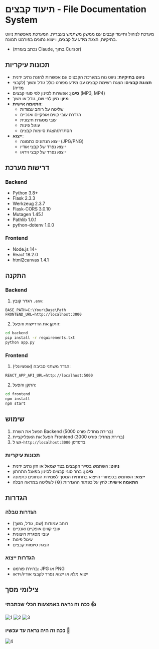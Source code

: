 # תיעוד קבצים - File Documentation System

מערכת לניהול ותיעוד קבצים עם ממשק משתמש בעברית. המערכת מאפשרת ניווט בתיקיות, הצגת מידע על קבצים, וייצוא נתונים בפורמט תמונה.

- (נכתב בעזרת Claude, בתוך Cursor)

## תכונות עיקריות

- **ניווט בתיקיות**: ניווט נוח במערכת הקבצים עם אפשרות להזנת נתיב ידנית
- **תצוגת קבצים**: הצגת רשימת קבצים עם מידע מפורט כולל גודל ומשך (לקבצי מדיה)
- **סינון**: אפשרות לסינון לפי סוגי קבצים (MP3, MP4)
- **מיון**: מיון לפי שם, גודל או משך
- **התאמה אישית**: 
  - שליטה על רוחב עמודות
  - הגדרת עובי קווים אופקיים ואנכיים
  - עובי מסגרת חיצונית
  - עיגול פינות
  - הסתרת/הצגת סיומות קבצים
- **ייצוא**: 
  - ייצוא הנתונים כתמונה (JPG/PNG)
  - ייצוא נפרד של קבצי אודיו
  - ייצוא נפרד של קבצי וידאו

## דרישות מערכת

### Backend
- Python 3.8+
- Flask 2.3.3
- Werkzeug 2.3.7
- Flask-CORS 3.0.10
- Mutagen 1.45.1
- Pathlib 1.0.1
- python-dotenv 1.0.0

### Frontend
- Node.js 14+
- React 18.2.0
- html2canvas 1.4.1

## התקנה

### Backend

1. הגדר קובץ `.env`:
```env
BASE_PATH=C:\Your\Base\Path
FRONTEND_URL=http://localhost:3000
```

2. התקן את הדרישות והפעל:
```bash
cd backend
pip install -r requirements.txt
python app.py
```

### Frontend

1. הגדר משתני סביבה (אופציונלי):
```env
REACT_APP_API_URL=http://localhost:5000
```

2. התקן והפעל:
```bash
cd frontend
npm install
npm start
```

## שימוש

1. הפעל את השרת Backend (ברירת מחדל: פורט 5000)
2. הפעל את האפליקציית Frontend (ברירת מחדל: פורט 3000)
3. גש ל-`http://localhost:3000` בדפדפן

### תכונות עיקריות

- **ניווט**: השתמש בסייר הקבצים בצד שמאל או הזן נתיב ידנית
- **סינון**: בחר סוגי קבצים לסינון בפאנל התחתון
- **ייצוא**: השתמש בכפתורי הייצוא בתחתית המסך לשמירת הנתונים כתמונה
- **התאמה אישית**: לחץ על כפתור ההגדרות (⚙️) לשליטה במראה הבלה

## הגדרות

### הגדרות טבלה
- רוחב עמודות (שם, גודל, משך)
- עובי קווים אופקיים ואנכיים
- עובי מסגרת חיצונית
- עיגול פינות
- הצגת סיומות קבצים

### הגדרות ייצוא
- בחירת פורמט: JPG או PNG
- ייצוא מלא או ייצוא נפרד לקבצי אודיו/וידאו

## צילומי מסך

### ככה זה נראה באמצעות הכלי שכתבתי 👍

![1](https://github.com/user-attachments/assets/dcb665f8-0ae3-4e1d-8dd4-5d2229e795f1)
![2](https://github.com/user-attachments/assets/27e0f0b4-b164-44d3-982d-c994773e06f8)
![3](https://github.com/user-attachments/assets/dcb51ccf-83a8-4cc0-9eea-a9bb5431e0c5)
### ככה זה היה נראה עד עכשיו 🙈
![4](https://github.com/user-attachments/assets/c5523973-cd67-4ff8-80a3-bcd972208077)

